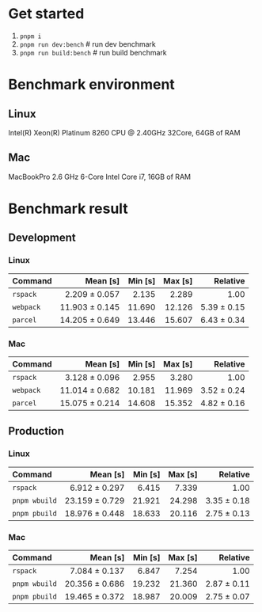 # Get started
1. `pnpm i`
2. `pnpm run dev:bench` # run dev benchmark
3. `pnpm run build:bench` # run build benchmark








<!---benchStart-->
# Benchmark environment

## Linux
Intel(R) Xeon(R) Platinum 8260 CPU @ 2.40GHz 32Core, 64GB of RAM
## Mac
MacBookPro 2.6 GHz 6-Core Intel Core i7, 16GB of RAM

# Benchmark result

## Development 

### Linux 
| Command | Mean [s] | Min [s] | Max [s] | Relative |
|:---|---:|---:|---:|---:|
| `rspack` | 2.209 ± 0.057 | 2.135 | 2.289 | 1.00 |
| `webpack` | 11.903 ± 0.145 | 11.690 | 12.126 | 5.39 ± 0.15 |
| `parcel` | 14.205 ± 0.649 | 13.446 | 15.607 | 6.43 ± 0.34 |


### Mac
| Command | Mean [s] | Min [s] | Max [s] | Relative |
|:---|---:|---:|---:|---:|
| `rspack` | 3.128 ± 0.096 | 2.955 | 3.280 | 1.00 |
| `webpack` | 11.014 ± 0.682 | 10.181 | 11.969 | 3.52 ± 0.24 |
| `parcel` | 15.075 ± 0.214 | 14.608 | 15.352 | 4.82 ± 0.16 |


## Production

### Linux 
| Command | Mean [s] | Min [s] | Max [s] | Relative |
|:---|---:|---:|---:|---:|
| `rspack` | 6.912 ± 0.297 | 6.415 | 7.339 | 1.00 |
| `pnpm wbuild` | 23.159 ± 0.729 | 21.921 | 24.298 | 3.35 ± 0.18 |
| `pnpm pbuild` | 18.976 ± 0.448 | 18.633 | 20.116 | 2.75 ± 0.13 |


### Mac
| Command | Mean [s] | Min [s] | Max [s] | Relative |
|:---|---:|---:|---:|---:|
| `rspack` | 7.084 ± 0.137 | 6.847 | 7.254 | 1.00 |
| `pnpm wbuild` | 20.356 ± 0.686 | 19.232 | 21.360 | 2.87 ± 0.11 |
| `pnpm pbuild` | 19.465 ± 0.372 | 18.987 | 20.009 | 2.75 ± 0.07 |

<!---benchEnd-->
	
	
	
	
	
	
	
	